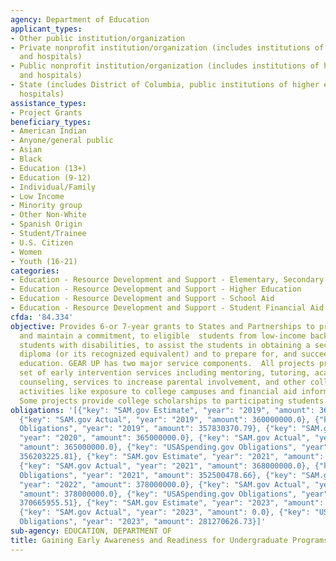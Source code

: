 ```yaml
---
agency: Department of Education
applicant_types:
- Other public institution/organization
- Private nonprofit institution/organization (includes institutions of higher education
  and hospitals)
- Public nonprofit institution/organization (includes institutions of higher education
  and hospitals)
- State (includes District of Columbia, public institutions of higher education and
  hospitals)
assistance_types:
- Project Grants
beneficiary_types:
- American Indian
- Anyone/general public
- Asian
- Black
- Education (13+)
- Education (9-12)
- Individual/Family
- Low Income
- Minority group
- Other Non-White
- Spanish Origin
- Student/Trainee
- U.S. Citizen
- Women
- Youth (16-21)
categories:
- Education - Resource Development and Support - Elementary, Secondary Education
- Education - Resource Development and Support - Higher Education
- Education - Resource Development and Support - School Aid
- Education - Resource Development and Support - Student Financial Aid
cfda: '84.334'
objective: Provides 6-or 7-year grants to States and Partnerships to provide support,
  and maintain a commitment, to eligible  students from low-income backgrounds, including
  students with disabilities, to assist the students in obtaining a secondary school
  diploma (or its recognized equivalent) and to prepare for, and succeed in, postsecondary
  education. GEAR UP has two major service components.  All projects provide a comprehensive
  set of early intervention services including mentoring, tutoring, academic and career
  counseling, services to increase parental involvement, and other college preparation
  activities like exposure to college campuses and financial aid information and assistance.
  Some projects provide college scholarships to participating students.
obligations: '[{"key": "SAM.gov Estimate", "year": "2019", "amount": 360000000.0},
  {"key": "SAM.gov Actual", "year": "2019", "amount": 360000000.0}, {"key": "USASpending.gov
  Obligations", "year": "2019", "amount": 357830370.79}, {"key": "SAM.gov Estimate",
  "year": "2020", "amount": 365000000.0}, {"key": "SAM.gov Actual", "year": "2020",
  "amount": 365000000.0}, {"key": "USASpending.gov Obligations", "year": "2020", "amount":
  356203225.81}, {"key": "SAM.gov Estimate", "year": "2021", "amount": 368000000.0},
  {"key": "SAM.gov Actual", "year": "2021", "amount": 368000000.0}, {"key": "USASpending.gov
  Obligations", "year": "2021", "amount": 352500478.66}, {"key": "SAM.gov Estimate",
  "year": "2022", "amount": 378000000.0}, {"key": "SAM.gov Actual", "year": "2022",
  "amount": 378000000.0}, {"key": "USASpending.gov Obligations", "year": "2022", "amount":
  370665955.51}, {"key": "SAM.gov Estimate", "year": "2023", "amount": 388000000.0},
  {"key": "SAM.gov Actual", "year": "2023", "amount": 0.0}, {"key": "USASpending.gov
  Obligations", "year": "2023", "amount": 281270626.73}]'
sub-agency: EDUCATION, DEPARTMENT OF
title: Gaining Early Awareness and Readiness for Undergraduate Programs
---
```

